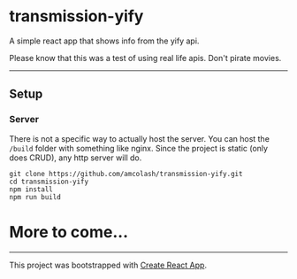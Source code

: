 # transmission-yify
A simple react app that shows info from the yify api.

Please know that this was a test of using real life apis. Don't pirate movies.

---

## Setup

### Server
There is not a specific way to actually host the server. You can host the `/build` folder with something like nginx. Since the project is static (only does CRUD), any http server will do.
```
git clone https://github.com/amcolash/transmission-yify.git
cd transmission-yify
npm install
npm run build
```

# More to come...

---

This project was bootstrapped with [Create React App](https://github.com/facebookincubator/create-react-app).
